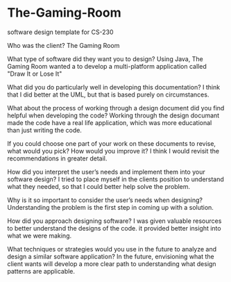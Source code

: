 # The-Gaming-Room
software design template for CS-230


 Who was the client? The Gaming Room
 
 What type of software did they want you to design?
 Using Java, The Gaming Room wanted a to develop a multi-platform application called "Draw It or Lose It"
 
What did you do particularly well in developing this documentation? 
I think that I did better at the UML, but that is based purely on circumstances.

What about the process of working through a design document did you find helpful when developing the code?
Working through the design documant made the code have a real life application, which was more educational than just writing the code. 

If you could choose one part of your work on these documents to revise, what would you pick? How would you improve it?
I think I would revisit the recommendations in greater detail.

How did you interpret the user’s needs and implement them into your software design? 
I tried to place myself in the clients position to understand what they needed, so that I could better help solve the problem.

Why is it so important to consider the user’s needs when designing?
Understanding the problem is the first step in coming up with a solution. 

How did you approach designing software? 
I was given valuable resources to better understand the designs of the code. it provided better insight into what we were making. 

What techniques or strategies would you use in the future to analyze and design a similar software application?
In the future, envisioning what the client wants will develop a more clear path to understanding what design patterns are applicable. 

